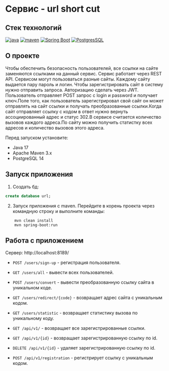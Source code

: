 # Сервис - url short cut 
## Стек технологий

[![java](https://img.shields.io/badge/java-17-red)](https://www.java.com/)
[![maven](https://img.shields.io/badge/apache--maven-3.8.3-blue)](https://maven.apache.org/)
[![Spring Boot](https://img.shields.io/badge/spring%20boot-2.7.3-brightgreen)](https://spring.io/projects/spring-boot)
[![PostgresSQL](https://img.shields.io/badge/postgreSQL-14-blue)](https://www.postgresql.org/)

## О проекте

Чтобы обеспечить безопасность пользователей, все ссылки на сайте заменяются ссылками на данный сервис. Сервис работает через REST API.
Сервисом могут пользоваться разные сайты. Каждому сайту выдается пару пароль и логин.
Чтобы зарегистрировать сайт в систему нужно отправить запроса.
Авторизацию сделать через JWT. Пользователь отправляет POST запрос с login и password и получает ключ.Поле того, как пользователь зарегистрировал свой сайт он может отправлять на сайт ссылки и получать преобразованные ссылки.Когда сайт отправляет ссылку с кодом в ответ нужно вернуть ассоциированный адрес и статус 302.В сервисе считается количество вызовов каждого адреса.По сайту можно получить статистку всех адресов и количество вызовов этого адреса.

Перед запуском установите:

- Java 17
- Apache Maven 3.x
- PostgreSQL 14

## Запуск приложения

1. Создать бд:
```sql
create database url;
```

2. Запуск приложения с maven. Перейдите в корень проекта через командную строку и выполните команды:
```
    mvn clean install
    mvn spring-boot:run
```

## Работа с приложением
Сервер: http://localhost:8189/

- `POST /users/sign-up` - регистрация пользователя.
- `GET /users/all` - вывести всех пользователей.
- `POST /users/convert` - вывести преобразованную ссылку сайта в уникальном коде.
- `GET /users/redirect/{code}` - возвращает адрес сайта с уникальным кодом.
- `GET /users/statistic` - возвращает статистику вызова по уникальному коду.

- `GET /api/v1/` - возвращает все зарегистрированные ссылки.
- `GET /api/v1/{id}` - возвращает зарегистрированную ссылку по id.
- `DELETE /api/v1/{id}` - удаляет зарегистрированную ссылку по id.
- `POST /api/v1/registration` - регистрирует ссылку с уникальным кодом.






